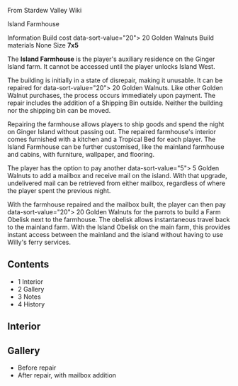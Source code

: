 From Stardew Valley Wiki

Island Farmhouse

Information Build cost data-sort-value="20"&gt; 20 Golden Walnuts Build materials None Size **7x5**

The **Island Farmhouse** is the player's auxiliary residence on the Ginger Island farm. It cannot be accessed until the player unlocks Island West.

The building is initially in a state of disrepair, making it unusable. It can be repaired for data-sort-value="20"&gt; 20 Golden Walnuts. Like other Golden Walnut purchases, the process occurs immediately upon payment. The repair includes the addition of a Shipping Bin outside. Neither the building nor the shipping bin can be moved.

Repairing the farmhouse allows players to ship goods and spend the night on Ginger Island without passing out. The repaired farmhouse's interior comes furnished with a kitchen and a Tropical Bed for each player. The Island Farmhouse can be further customised, like the mainland farmhouse and cabins, with furniture, wallpaper, and flooring.

The player has the option to pay another data-sort-value="5"&gt; 5 Golden Walnuts to add a mailbox and receive mail on the island. With that upgrade, undelivered mail can be retrieved from either mailbox, regardless of where the player spent the previous night.

With the farmhouse repaired and the mailbox built, the player can then pay data-sort-value="20"&gt; 20 Golden Walnuts for the parrots to build a Farm Obelisk next to the farmhouse. The obelisk allows instantaneous travel back to the mainland farm. With the Island Obelisk on the main farm, this provides instant access between the mainland and the island without having to use Willy's ferry services.

## Contents

- 1 Interior
- 2 Gallery
- 3 Notes
- 4 History

## Interior

## Gallery

- Before repair
- After repair, with mailbox addition